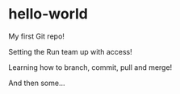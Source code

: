 # hello-world
My first Git repo!  

Setting the Run team up with access!  

Learning how to branch, commit, pull and merge!  

And then some...  
